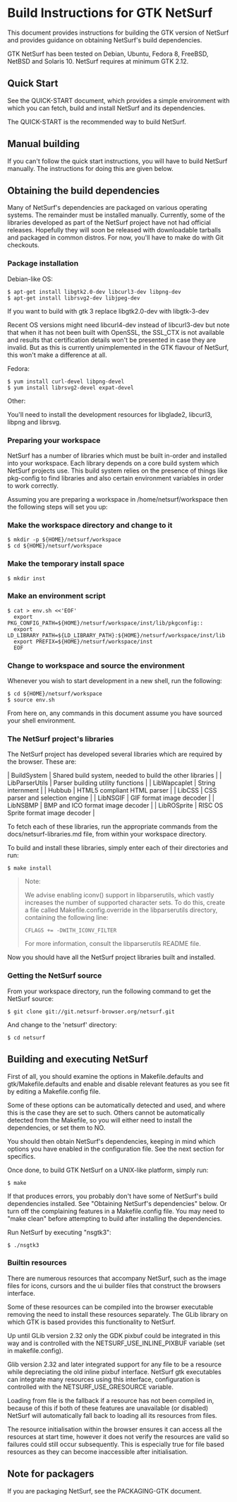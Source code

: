 Build Instructions for GTK NetSurf
==================================

This document provides instructions for building the GTK version of NetSurf
and provides guidance on obtaining NetSurf's build dependencies.

GTK NetSurf has been tested on Debian, Ubuntu, Fedora 8, FreeBSD, NetBSD and
Solaris 10.  NetSurf requires at minimum GTK 2.12.


Quick Start
-----------

See the QUICK-START document, which provides a simple environment with
which you can fetch, build and install NetSurf and its dependencies.

The QUICK-START is the recommended way to build NetSurf.


Manual building
---------------

If you can't follow the quick start instructions, you will have to build
NetSurf manually.  The instructions for doing this are given below.


Obtaining the build dependencies
--------------------------------

Many of NetSurf's dependencies are packaged on various operating systems.
The remainder must be installed manually.  Currently, some of the libraries
developed as part of the NetSurf project have not had official releases.
Hopefully they will soon be released with downloadable tarballs and packaged
in common distros.  For now, you'll have to make do with Git checkouts.

### Package installation

Debian-like OS:

    $ apt-get install libgtk2.0-dev libcurl3-dev libpng-dev 
    $ apt-get install librsvg2-dev libjpeg-dev

If you want to build with gtk 3 replace libgtk2.0-dev with libgtk-3-dev 

Recent OS versions might need libcurl4-dev instead of libcurl3-dev but
note that when it has not been built with OpenSSL, the SSL_CTX is not
available and results that certification details won't be presented in case
they are invalid.  But as this is currently unimplemented in the GTK
flavour of NetSurf, this won't make a difference at all.

Fedora:

    $ yum install curl-devel libpng-devel
    $ yum install librsvg2-devel expat-devel

Other:

You'll need to install the development resources for libglade2, libcurl3,
libpng and librsvg.


### Preparing your workspace

NetSurf has a number of libraries which must be built in-order and
installed into your workspace. Each library depends on a core build
system which NetSurf projects use. This build system relies on the
presence of things like pkg-config to find libraries and also certain
environment variables in order to work correctly.

Assuming you are preparing a workspace in /home/netsurf/workspace then
the following steps will set you up:

### Make the workspace directory and change to it

    $ mkdir -p ${HOME}/netsurf/workspace
    $ cd ${HOME}/netsurf/workspace

### Make the temporary install space

    $ mkdir inst

### Make an environment script

    $ cat > env.sh <<'EOF'
      export PKG_CONFIG_PATH=${HOME}/netsurf/workspace/inst/lib/pkgconfig::
      export LD_LIBRARY_PATH=${LD_LIBRARY_PATH}:${HOME}/netsurf/workspace/inst/lib
      export PREFIX=${HOME}/netsurf/workspace/inst
      EOF

### Change to workspace and source the environment

Whenever you wish to start development in a new shell, run the following:

    $ cd ${HOME}/netsurf/workspace
    $ source env.sh

From here on, any commands in this document assume you have sourced your
shell environment.


### The NetSurf project's libraries

The NetSurf project has developed several libraries which are required by
the browser. These are:

| BuildSystem    | Shared build system, needed to build the other libraries |
| LibParserUtils | Parser building utility functions                        |
| LibWapcaplet   | String internment                                        |
| Hubbub         | HTML5 compliant HTML parser                              |
| LibCSS         | CSS parser and selection engine                          |
| LibNSGIF       | GIF format image decoder                                 |
| LibNSBMP       | BMP and ICO format image decoder                         |
| LibROSprite    | RISC OS Sprite format image decoder                      |

To fetch each of these libraries, run the appropriate commands from the
docs/netsurf-libraries.md file, from within your workspace directory.

To build and install these libraries, simply enter each of their directories
and run:

    $ make install

> Note:
> 
> We advise enabling iconv() support in libparserutils, which vastly
> increases the number of supported character sets.  To do this,
> create a file called Makefile.config.override in the libparserutils
> directory, containing the following line:
>
>     CFLAGS += -DWITH_ICONV_FILTER
>
> For more information, consult the libparserutils README file.

Now you should have all the NetSurf project libraries built and installed.


### Getting the NetSurf source

From your workspace directory, run the following command to get the NetSurf
source:

    $ git clone git://git.netsurf-browser.org/netsurf.git

And change to the 'netsurf' directory:

    $ cd netsurf

Building and executing NetSurf
------------------------------

First of all, you should examine the options in Makefile.defaults
and gtk/Makefile.defaults and enable and disable relevant features
as you see fit by editing a Makefile.config file.

Some of these options can be automatically detected and used, and
where this is the case they are set to such.  Others cannot be
automatically detected from the Makefile, so you will either need to
install the dependencies, or set them to NO.

You should then obtain NetSurf's dependencies, keeping in mind which options
you have enabled in the configuration file.  See the next section for
specifics.

Once done, to build GTK NetSurf on a UNIX-like platform, simply run:

    $ make

If that produces errors, you probably don't have some of NetSurf's
build dependencies installed. See "Obtaining NetSurf's dependencies"
below. Or turn off the complaining features in a Makefile.config
file. You may need to "make clean" before attempting to build after
installing the dependencies.

Run NetSurf by executing "nsgtk3":

    $ ./nsgtk3


### Builtin resources

There are numerous resources that accompany NetSurf, such as the
image files for icons, cursors and the ui builder files that
construct the browsers interface.

Some of these resources can be compiled into the browser executable
removing the need to install these resources separately. The GLib
library on which GTK is based provides this functionality to
NetSurf.

Up until GLib version 2.32 only the GDK pixbuf could be integrated
in this way and is controlled with the NETSURF_USE_INLINE_PIXBUF
variable (set in makefile.config).

Glib version 2.32 and later integrated support for any file to be a
resource while depreciating the old inline pixbuf interface. NetSurf
gtk executables can integrate many resources using this interface,
configuration is controlled with the NETSURF_USE_GRESOURCE variable.

Loading from file is the fallback if a resource has not been
compiled in, because of this if both of these features are
unavailable (or disabled) NetSurf will automatically fall back to
loading all its resources from files.

The resource initialisation within the browser ensures it can access
all the resources at start time, however it does not verify the
resources are valid so failures could still occur subsequently. This
is especially true for file based resources as they can become
inaccessible after initialisation.


Note for packagers
------------------

If you are packaging NetSurf, see the PACKAGING-GTK document.
